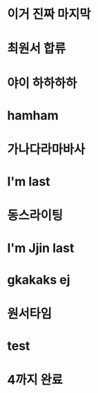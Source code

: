 # 이거 진짜 마지막
# 최원서 합류
# 야이 하하하하
# hamham
# 가나다라마바사
# I'm last
# 동스라이팅
# I'm Jjin last
# gkakaks ej
# 원서타임
# test
# 4까지 완료